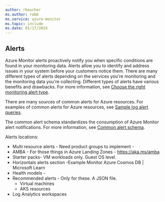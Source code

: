 ```yaml
---
author: rboucher
ms.author: robb
ms.service: azure-monitor
ms.topic: include
ms.date: 01/17/2024
---
```


## Alerts

Azure Monitor alerts proactively notify you when specific conditions are found in your monitoring data. Alerts allow you to identify and address issues in your system before your customers notice them. There are many different types of alerts depending on the services you're monitoring and the monitoring data you're collecting. Different types of alerts have various benefits and drawbacks. For more information, see [Choose the right monitoring alert type](/azure/azure-monitor/alerts/alerts-types).

There are many sources of common alerts for Azure resources. For examples of common alerts for Azure resources, see [Sample log alert queries](/azure/azure-monitor/alerts/alerts-log-alert-query-samples).

The common alert schema standardizes the consumption of Azure Monitor alert notifications. For more information, see [Common alert schema](/azure/azure-monitor/alerts/alerts-common-schema).

<!-- TODO in include - Put in information on various types of alerts or guidance on how to choose which types to use. -->

Alerts locations:
- Multi resource alerts  - Need product groups to implement - 
- AMBA - For those things in Azure Landing Zones  - https://aka.ms/amba
- Starter packs- VM workloads only.  Guest OS level. 
- Horizontals alerts section -Example Monitor Azure Cosmos DB | Microsoft Learn
- Health models - 
- Recommended alerts - Only for these.  A JSON file. 
  - Virtual machines
  - AKS resources
- Log Analytics workspaces

